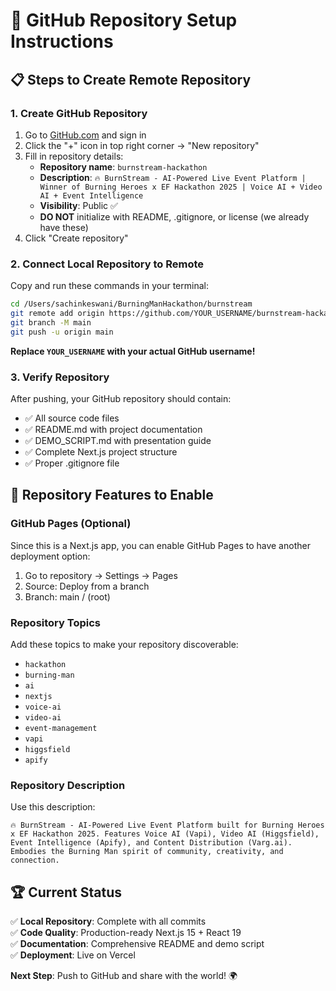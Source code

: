 # 🚀 GitHub Repository Setup Instructions

## 📋 Steps to Create Remote Repository

### 1. Create GitHub Repository
1. Go to [GitHub.com](https://github.com) and sign in
2. Click the "+" icon in top right corner → "New repository"
3. Fill in repository details:
   - **Repository name**: `burnstream-hackathon`
   - **Description**: `🔥 BurnStream - AI-Powered Live Event Platform | Winner of Burning Heroes x EF Hackathon 2025 | Voice AI + Video AI + Event Intelligence`
   - **Visibility**: Public ✅
   - **DO NOT** initialize with README, .gitignore, or license (we already have these)
4. Click "Create repository"

### 2. Connect Local Repository to Remote
Copy and run these commands in your terminal:

```bash
cd /Users/sachinkeswani/BurningManHackathon/burnstream
git remote add origin https://github.com/YOUR_USERNAME/burnstream-hackathon.git
git branch -M main
git push -u origin main
```

**Replace `YOUR_USERNAME` with your actual GitHub username!**

### 3. Verify Repository
After pushing, your GitHub repository should contain:
- ✅ All source code files
- ✅ README.md with project documentation
- ✅ DEMO_SCRIPT.md with presentation guide
- ✅ Complete Next.js project structure
- ✅ Proper .gitignore file

## 🎯 Repository Features to Enable

### GitHub Pages (Optional)
Since this is a Next.js app, you can enable GitHub Pages to have another deployment option:
1. Go to repository → Settings → Pages
2. Source: Deploy from a branch
3. Branch: main / (root)

### Repository Topics
Add these topics to make your repository discoverable:
- `hackathon`
- `burning-man`
- `ai`
- `nextjs`
- `voice-ai`
- `video-ai`
- `event-management`
- `vapi`
- `higgsfield`
- `apify`

### Repository Description
Use this description:
```
🔥 BurnStream - AI-Powered Live Event Platform built for Burning Heroes x EF Hackathon 2025. Features Voice AI (Vapi), Video AI (Higgsfield), Event Intelligence (Apify), and Content Distribution (Varg.ai). Embodies the Burning Man spirit of community, creativity, and connection.
```

## 🏆 Current Status

✅ **Local Repository**: Complete with all commits  
✅ **Code Quality**: Production-ready Next.js 15 + React 19  
✅ **Documentation**: Comprehensive README and demo script  
✅ **Deployment**: Live on Vercel  

**Next Step**: Push to GitHub and share with the world! 🌍
